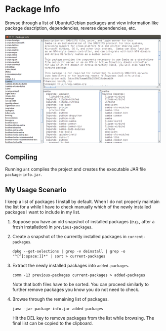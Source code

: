 Package Info
============

Browse through a list of Ubuntu/Debian packages and view information like
package description, dependencies, reverse dependencies, etc.

![Screenshot](/img/screenshot.png?raw=true)

Compiling
---------

Running ``ant`` compiles the project and creates the executable JAR file
``package-info.jar``.

My Usage Scenario
-----------------

I keep a list of packages I install by default. When I do not properly maintain
the list for a while I have to check manually which of the newly installed
packages I want to include in my list.

1. Suppose you have an old snapshot of installed packages (e.g., after a fresh
   installation) in ``previous-packages``.

2. Create a snapshot of the currently installed packages in ``current-packages``.
   
   ```
   dpkg --get-selections | grep -v deinstall | grep -o "^[^[:space:]]*" | sort > current-packages
   ```

3. Extract the newly installed packages into ``added-packages``.
   
   ```
   comm -13 previous-packages current-packages > added-packages
   ```
   
   Note that both files have to be sorted. You can proceed similarly to further
   remove packages you know you do not need to check.

4. Browse through the remaining list of packages.
   
   ```
   java -jar package-info.jar added-packages
   ```
   
   Hit the DEL key to remove packages from the list while browsing. The final
   list can be copied to the clipboard.
